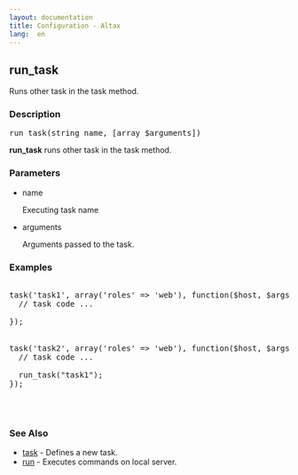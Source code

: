 ```yaml
---
layout: documentation
title: Configuration - Altax
lang:  en
---
```

## run_task

Runs other task in the task method.

### Description

<pre class="php-nonumber">
run_task(string name, [array $arguments])
</pre>

**run_task** runs other task in the task method.

### Parameters

* name

  Executing task name

* arguments

  Arguments passed to the task.


### Examples

<pre class="php-nonumber">

task('task1', array('roles' => 'web'), function($host, $args){
  // task code ...

});


task('task2', array('roles' => 'web'), function($host, $args){
  // task code ...

  run_task("task1");
});



</pre>

### See Also

* [task](/altax/documentation/configuration/task.html) - Defines a new task.
* [run](/altax/documentation/configuration/run.html) - Executes commands on local server.

